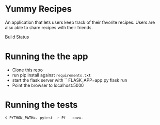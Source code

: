 # Yummy Recipes

An application that lets users keep track of their favorite recipes.
Users are also able to share recipes with their friends.

[Build
Status](https://travis-ci.org/lym/yummy-recipes.svg?branch=master)

#  Running the the app
- Clone this repo
- run pip install against `requirements.txt`
- start the flask server with ``
   FLASK_APP=app.py flask run
- Point the browser to localhost:5000

# Running the tests
    $ PYTHON_PATH=. pytest -r Pf --cov=.
